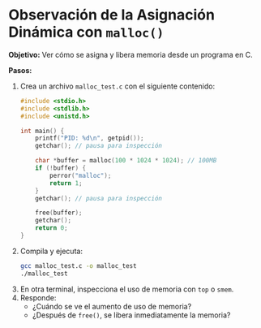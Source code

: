 # Observación de la Asignación Dinámica con `malloc()`

**Objetivo:** Ver cómo se asigna y libera memoria desde un programa en C.

**Pasos:**
1. Crea un archivo `malloc_test.c` con el siguiente contenido:
   ```c
   #include <stdio.h>
   #include <stdlib.h>
   #include <unistd.h>

   int main() {
       printf("PID: %d\n", getpid());
       getchar(); // pausa para inspección

       char *buffer = malloc(100 * 1024 * 1024); // 100MB
       if (!buffer) {
           perror("malloc");
           return 1;
       }
       getchar(); // pausa para inspección

       free(buffer);
       getchar();
       return 0;
   }
   ```
2. Compila y ejecuta:
   ```bash
   gcc malloc_test.c -o malloc_test
   ./malloc_test
   ```
3. En otra terminal, inspecciona el uso de memoria con `top` o `smem`.
4. Responde:
   - ¿Cuándo se ve el aumento de uso de memoria?
   - ¿Después de `free()`, se libera inmediatamente la memoria?